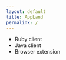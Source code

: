 ```yaml
---
layout: default
title: AppLand
permalink: /
---
```


- Ruby client
- Java client
- Browser extension